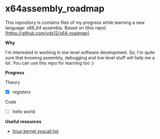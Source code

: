 # x64assembly_roadmap

This repository is contains files of my progress while learning a new language: x86_64 assembly. Based on (this repo)[https://github.com/yds12/x64-roadmap].

**Why**

I'm interested in working in low level software development. So, I'm quite sure that knowing assembly, debugging and low level stuff will help me a lot. You can use this repo for learning too :)

**Progress**

Theory

- [X] registers

Code

- [ ] hello world

**Useful resources**

- [linux kernel syscall list](https://github.com/torvalds/linux/blob/v3.13/arch/x86/syscalls/syscall_64.tbl)